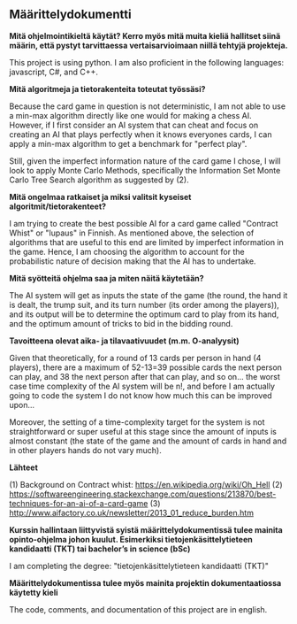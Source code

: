 ## Määrittelydokumentti

**Mitä ohjelmointikieltä käytät? Kerro myös mitä muita kieliä hallitset siinä määrin, että pystyt tarvittaessa vertaisarvioimaan niillä tehtyjä projekteja.**

This project is using python. I am also proficient in the following languages: javascript, C#, and C++.

**Mitä algoritmeja ja tietorakenteita toteutat työssäsi?**

Because the card game in question is not deterministic, I am not able to use a min-max algorithm directly like one would for making a chess AI. However, if I first consider an AI system that can cheat and focus on creating an AI that plays perfectly when it knows everyones cards, I can apply a min-max algorithm to get a benchmark for "perfect play".

Still, given the imperfect information nature of the card game I chose, I will look to apply Monte Carlo Methods, specifically the Information Set Monte Carlo Tree Search algorithm as suggested by (2).

**Mitä ongelmaa ratkaiset ja miksi valitsit kyseiset algoritmit/tietorakenteet?**

I am trying to create the best possible AI for a card game called "Contract Whist" or "lupaus" in Finnish. As mentioned above, the selection of algorithms that are useful to this end are limited by imperfect information in the game. Hence, I am choosing the algorithm to account for the probabilistic nature of decision making that the AI has to undertake.

**Mitä syötteitä ohjelma saa ja miten näitä käytetään?**

The AI system will get as inputs the state of the game (the round, the hand it is dealt, the trump suit, and its turn number (its order among the players)), and its output will be to determine the optimum card to play from its hand, and the optimum amount of tricks to bid in the bidding round. 

**Tavoitteena olevat aika- ja tilavaativuudet (m.m. O-analyysit)**

Given that theoretically, for a round of 13 cards per person in hand (4 players), there are a maximum of 52-13=39 possible cards the next person can play, and 38 the next person after that can play, and so on... the worst case time complexity of the AI system will be n!, and before I am actually going to code the system I do not know how much this can be improved upon...

Moreover, the setting of a time-complexity target for the system is not straightforward or super useful at this stage since the amount of inputs is almost constant (the state of the game and the amount of cards in hand and in other players hands do not vary much).

**Lähteet**

(1) Background on Contract whist: https://en.wikipedia.org/wiki/Oh_Hell
(2) https://softwareengineering.stackexchange.com/questions/213870/best-techniques-for-an-ai-of-a-card-game
(3) http://www.aifactory.co.uk/newsletter/2013_01_reduce_burden.htm

**Kurssin hallintaan liittyvistä syistä määrittelydokumentissä tulee mainita opinto-ohjelma johon kuulut. Esimerkiksi tietojenkäsittelytieteen kandidaatti (TKT) tai bachelor’s in science (bSc)**

I am completing the degree: "tietojenkäsittelytieteen kandidaatti (TKT)"

**Määrittelydokumentissa tulee myös mainita projektin dokumentaatiossa käytetty kieli**

The code, comments, and documentation of this project are in english.
